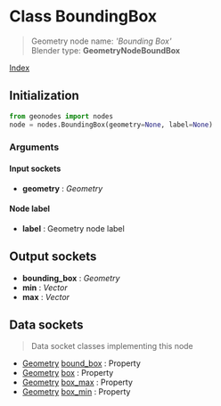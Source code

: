 
# Class BoundingBox

> Geometry node name: _'Bounding Box'_<br>Blender type:  **GeometryNodeBoundBox**


[Index](/docs/index.md)

## Initialization


```python
from geonodes import nodes
node = nodes.BoundingBox(geometry=None, label=None)
```


### Arguments


#### Input sockets



- **geometry** : _Geometry_



#### Node label



- **label** : Geometry node label



## Output sockets



- **bounding_box** : _Geometry_
- **min** : _Vector_
- **max** : _Vector_



## Data sockets

> Data socket classes implementing this node




- [Geometry](../sockets/Geometry.md) [bound_box](../sockets/Geometry.md#bound_box) : Property
- [Geometry](../sockets/Geometry.md) [box](../sockets/Geometry.md#box) : Property
- [Geometry](../sockets/Geometry.md) [box_max](../sockets/Geometry.md#box_max) : Property
- [Geometry](../sockets/Geometry.md) [box_min](../sockets/Geometry.md#box_min) : Property


